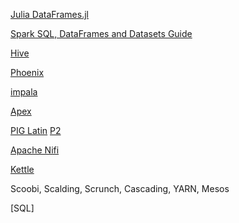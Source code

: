 [Julia DataFrames.jl](https://dataframesjl.readthedocs.io/en/latest/index.html)

[Spark SQL, DataFrames and Datasets Guide](http://spark.apache.org/docs/latest/sql-programming-guide.html)

[Hive](https://cwiki.apache.org/confluence/display/Hive/Tutorial)

[Phoenix](https://phoenix.apache.org/index.html)

[impala](https://www.cloudera.com/documentation/enterprise/latest/topics/impala.html)

[Apex](https://apex.apache.org/docs/apex/)

[PIG Latin](https://pig.apache.org/docs/r0.7.0/piglatin_ref1.html) [P2](https://hortonworks.com/blog/pig-eye-for-the-sql-guy/)

[Apache Nifi](https://nifi.apache.org/docs.html)

[Kettle](http://wiki.pentaho.com/display/BAD/Understanding+How+Pentaho+works+with+Hadoop)

Scoobi, Scalding, Scrunch, Cascading, YARN, Mesos

[SQL]
